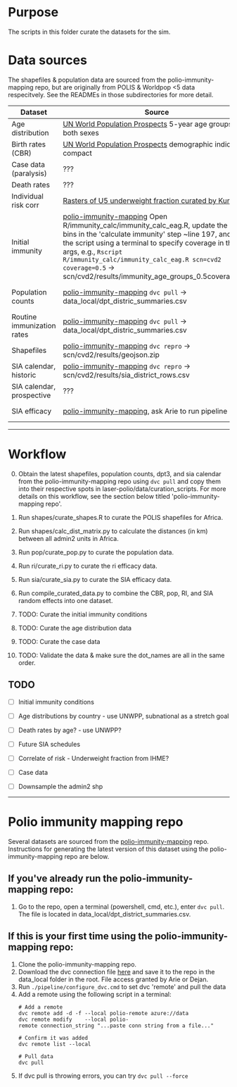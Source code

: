 # Purpose
The scripts in this folder curate the datasets for the sim.

# Data sources
The shapefiles & population data are sourced from the polio-immunity-mapping repo, but are originally from POLIS & Worldpop <5 data respecitvely. See the READMEs in those subdirectories for more detail.

| Dataset | Source | Basis | Status |
|---------|---------|--------|---|
| Age distribution | [UN World Population Prospects](https://population.un.org/wpp/assets/Excel%20Files/1_Indicator%20(Standard)/EXCEL_FILES/2_Population/WPP2024_POP_F02_1_POPULATION_5-YEAR_AGE_GROUPS_BOTH_SEXES.xlsx) 5-year age groups for both sexes | UNWPP | Done |
| Birth rates (CBR) | [UN World Population Prospects](https://population.un.org/wpp/assets/Excel%20Files/1_Indicator%20(Standard)/CSV_FILES/WPP2024_Demographic_Indicators_OtherVariants.csv.gz) demographic indicators compact | UNWPP | Done |
| Case data (paralysis) | ??? | POLIS | TODO |
| Death rates | ??? | ??? | TODO |
| Individual risk corr | [Rasters of U5 underweight fraction curated by Kurt](https://bmgf.sharepoint.com/sites/Measles/Shared%20Documents/Forms/AllItems.aspx?id=%2Fsites%2FMeasles%2FShared%20Documents%2FTeam%20Documents%2FArchive%2FCoverages%2FIHME%2FCGF%5FWORLD%5F2020%5F08%5F31&viewid=088c215a%2D73e3%2D4ef7%2D9801%2Df2e003a79b7f&ct=1740691057970&or=OWA%2DNT%2DMail&ga=1) | [IHME](https://ghdx.healthdata.org/record/ihme-data/global-child-growth-failure-geospatial-estimates-2000-2019) | Done |
| Initial immunity | [polio-immunity-mapping](https://github.com/InstituteforDiseaseModeling/polio-immunity-mapping) Open R/immunity_calc/immunity_calc_eag.R, update the age bins in the 'calculate immunity' step ~line 197, and run the script using a terminal to specify coverage in the args, e.g., `Rscript R/immunity_calc/immunity_calc_eag.R scn=cvd2 coverage=0.5` -> scn/cvd2/results/immunity_age_groups_0.5coverage.rds | Model estimates | Done |
| Population counts |  [polio-immunity-mapping](https://github.com/InstituteforDiseaseModeling/polio-immunity-mapping) `dvc pull` -> data_local/dpt_distric_summaries.csv | WorldPop <5 estimates | Done |
| Routine immunization rates | [polio-immunity-mapping](https://github.com/InstituteforDiseaseModeling/polio-immunity-mapping) `dvc pull` -> data_local/dpt_distric_summaries.csv | IHME DPT estimates | Done |
| Shapefiles | [polio-immunity-mapping](https://github.com/InstituteforDiseaseModeling/polio-immunity-mapping) `dvc repro` -> scn/cvd2/results/geojson.zip | POLIS | Done |
| SIA calendar, historic | [polio-immunity-mapping](https://github.com/InstituteforDiseaseModeling/polio-immunity-mapping) `dvc repro` -> scn/cvd2/results/sia_district_rows.csv | POLIS | Done |
| SIA calendar, prospective | ??? | IDM | TODO |
| SIA efficacy | [polio-immunity-mapping](https://github.com/InstituteforDiseaseModeling/polio-immunity-mapping), ask Arie to run pipeline | Model estimates | Done |

---


# Workflow
0. Obtain the latest shapefiles, population counts, dpt3, and sia calendar from the polio-immunity-mapping repo using `dvc pull` and copy them into their respective spots in laser-polio/data/curation_scripts. For more details on this workflow, see the section below titled 'polio-immunity-mapping repo'.
1. Run shapes/curate_shapes.R to curate the POLIS shapefiles for Africa.
2. Run shapes/calc_dist_matrix.py to calculate the distances (in km) between all admin2 units in Africa.
3. Run pop/curate_pop.py to curate the population data.
4. Run ri/curate_ri.py to curate the ri efficacy data.
5. Run sia/curate_sia.py to curate the SIA efficacy data.
6. Run compile_curated_data.py to combine the CBR, pop, RI, and SIA random effects into one dataset.

7. TODO: Curate the initial immunity conditions
8. TODO: Curate the age distribution data
9. TODO: Curate the case data
7. TODO: Validate the data & make sure the dot_names are all in the same order.


## TODO
- [ ] Initial immunity conditions
- [ ] Age distributions by country - use UNWPP, subnational as a stretch goal
- [ ] Death rates by age? - use UNWPP?
- [ ] Future SIA schedules
- [ ] Correlate of risk - Underweight fraction from IHME?
- [ ] Case data
- [ ] Downsample the admin2 shp


---


# Polio immunity mapping repo
Several datasets are sourced from the [polio-immunity-mapping](https://github.com/InstituteforDiseaseModeling/polio-immunity-mapping) repo. Instructions for generating the latest version of this dataset using the polio-immunity-mapping repo are below.

## If you've already run the polio-immunity-mapping repo:
1. Go to the repo, open a terminal (powershell, cmd, etc.), enter `dvc pull`. The file is located in data_local/dpt_district_summaries.csv.

## If this is your first time using the polio-immunity-mapping repo:
1. Clone the polio-immunity-mapping repo.
2. Download the dvc connection file [here](https://bmgf-my.sharepoint.com/:f:/g/personal/dejan_lukacevic_gatesfoundation_org/Eh_bnBEdFAEVEtLwu9qtxiwBfGi4JHSfBbvU2C0MV3to4w "https://bmgf-my.sharepoint.com/:f:/g/personal/dejan_lukacevic_gatesfoundation_org/eh_bnbedfaevetlwu9qtxiwbfgi4jhsfbbvu2c0mv3to4w") and save it to the repo in the data_local folder in the root. File access granted by Arie or Dejan.
3. Run `./pipeline/configure_dvc.cmd` to set dvc 'remote' and pull the data
4. Add a remote using the following script in a terminal:
	```
	# Add a remote
	dvc remote add -d -f --local polio-remote azure://data
	dvc remote modify    --local polio-remote connection_string "...paste conn string from a file..."

	# Confirm it was added
	dvc remote list --local

	# Pull data
	dvc pull
    ```
 5. If dvc pull is throwing errors, you can try `dvc pull --force`
